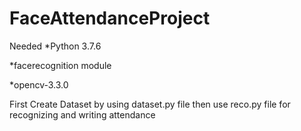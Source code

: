 # FaceAttendanceProject

Needed 
*Python 3.7.6

*facerecognition module

*opencv-3.3.0

First Create Dataset by using dataset.py file
then use reco.py file for recognizing and writing attendance 
